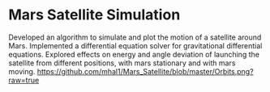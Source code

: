 # Mars Satellite Simulation
Developed an algorithm to simulate and plot the motion of a satellite around Mars. 
Implemented a differential equation solver for gravitational differential equations. 
Explored effects on energy and angle deviation of launching the satellite from different positions, with mars stationary and with mars moving.
https://github.com/mhal1/Mars_Satellite/blob/master/Orbits.png?raw=true
